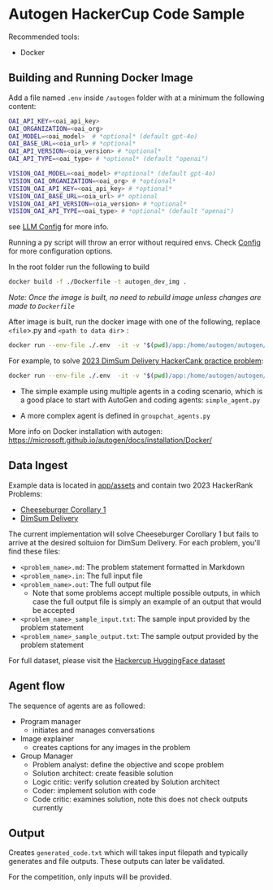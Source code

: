 # Autogen HackerCup Code Sample
Recommended tools:
- Docker

## Building and Running Docker Image


Add a file named `.env` inside `/autogen` folder with at a minimum the following content:
```bash
OAI_API_KEY=<oai_api_key> 
OAI_ORGANIZATION=<oai_org>
OAI_MODEL=<oai_model>  # *optional* (default gpt-4o) 
OAI_BASE_URL=<oia_url> # *optional* 
OAI_API_VERSION=<oia_version> # *optional*
OAI_API_TYPE=<oai_type> # *optional* (default "openai")

VISION_OAI_MODEL=<oai_model> #*optional* (default gpt-4o) 
VISION_OAI_ORGANIZATION=<oai_org> # *optional* 
VISION_OAI_API_KEY=<oai_api_key> # *optional* 
VISION_OAI_BASE_URL=<oia_url> #* optional
VISION_OAI_API_VERSION=<oia_version> # *optional*
VISION_OAI_API_TYPE=<oai_type> # *optional* (default "openai")
```
see [LLM Config](https://microsoft.github.io/autogen/docs/topics/llm_configuration/) for more info.

Running a py script  will throw an error without required envs. Check [Config](./app/config/config.py) for more configuration options.

In the root folder run the following to build
```bash
docker build -f ./Dockerfile -t autogen_dev_img .
```
*Note: Once the image is built, no need to rebuild image unless changes are made to `Dockerfile`*

After image is built, run the docker image with one of the following, replace `<file`>.py and `<path to data dir`>  :

```bash 
docker run --env-file ./.env  -it -v "$(pwd)/app:/home/autogen/autogen/app" autogen_dev_img:latest python /home/autogen/autogen/app/<file>.py <path to data dir> 
```
For example,  to solve [2023 DimSum Delivery HackerCank practice problem](https://www.facebook.com/codingcompetitions/hacker-cup/2023/practice-round/problems/B):

```bash 
docker run --env-file ./.env  -it -v "$(pwd)/app:/home/autogen/autogen/app" autogen_dev_img:latest python /home/autogen/autogen/app/hackercup.py /home/autogen/autogen/app/assets/nim_sum_dim_sum
```

- The simple example using multiple agents in a coding scenario, which is a good place to start with AutoGen and coding agents:
`simple_agent.py`

- A more complex agent is defined in `groupchat_agents.py`

More info on Docker installation with autogen:  https://microsoft.github.io/autogen/docs/installation/Docker/


## Data Ingest
Example data is located in [app/assets](./app/assets/) and contain two 2023 HackerRank Problems:
- [Cheeseburger Corollary 1](https://www.facebook.com/codingcompetitions/hacker-cup/2023/practice-round/problems/A1)
- [DimSum Delivery](https://www.facebook.com/codingcompetitions/hacker-cup/2023/practice-round/problems/B)

The current implementation will solve Cheeseburger Corollary 1 but fails to arrive at the desired soltuion for DimSum Delivery.
For each problem, you'll find these files:

* `<problem_name>.md`: The problem statement formatted in Markdown
* `<problem_name>.in`: The full input file
* `<problem_name>.out`: The full output file
  * Note that some problems accept multiple possible outputs, in which case the full output file is simply an example of an output that would be accepted
* `<problem_name>_sample_input.txt`: The sample input provided by the problem statement
* `<problem_name>_sample_output.txt`: The sample output provided by the problem statement

For full dataset, please visit the [Hackercup HuggingFace dataset](https://huggingface.co/datasets/hackercupai/hackercup)


## Agent flow

The sequence of agents are as followed: 
- Program manager
    - initiates and manages conversations
- Image explainer
    - creates captions for any images in the problem
- Group Manager
    - Problem analyst: define the objective and scope problem
    - Solution architect: create feasible solution 
    - Logic critic: verify solution created by Solution architect 
    - Coder: implement solution with code
    - Code critic: examines solution, note this does not check outputs currently


## Output
Creates `generated_code.txt` which will takes input filepath and typically generates and file outputs. These outputs can later be validated.

For the competition, only inputs will be provided.

